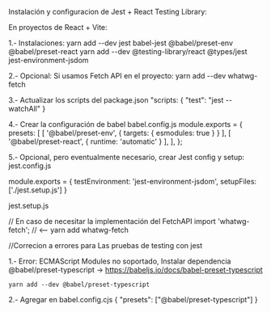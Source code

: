 Instalación y configuracion de Jest + React Testing Library:

En proyectos de React + Vite:

1.- Instalaciones:
yarn add --dev jest babel-jest @babel/preset-env @babel/preset-react 
yarn add --dev @testing-library/react @types/jest jest-environment-jsdom

2.- Opcional: Si usamos Fetch API en el proyecto:
yarn add --dev whatwg-fetch

3.- Actualizar los scripts del package.json
"scripts: {
  "test": "jest --watchAll"
}

4.- Crear la configuración de babel babel.config.js
module.exports = {
    presets: [
        [ '@babel/preset-env', { targets: { esmodules: true } } ],
        [ '@babel/preset-react', { runtime: 'automatic' } ],
    ],
};

5.- Opcional, pero eventualmente necesario, crear Jest config y setup:
jest.config.js

module.exports = {
    testEnvironment: 'jest-environment-jsdom',
    setupFiles: ['./jest.setup.js']
}

jest.setup.js

// En caso de necesitar la implementación del FetchAPI
import 'whatwg-fetch'; // <-- yarn add whatwg-fetch


//Correcion a errores para Las pruebas de testing con jest

1.- Error: ECMAScript Modules no soportado, Instalar dependencia @babel/preset-typescript ->  https://babeljs.io/docs/babel-preset-typescript

    yarn add --dev @babel/preset-typescript

2.- Agregar en babel.config.cjs
{
  "presets": ["@babel/preset-typescript"]
}